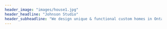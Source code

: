 ```yaml
---
header_image: "images/house1.jpg"
header_headline: "Johnson Studio"
header_subheadline: "We design unique & functional custom homes in Ontario"
---
```

